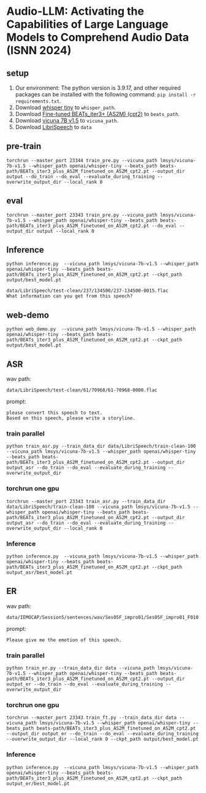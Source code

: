 # Audio-LLM: Activating the Capabilities of Large Language Models to Comprehend Audio Data (ISNN 2024)
## setup
1. Our environment: The python version is 3.9.17, and other required packages can be installed with the following command: ```pip install -r requirements.txt```.
2. Download [whisper tiny](https://huggingface.co/openai/whisper-tiny/tree/main) to ```whisper_path```.
3. Download [Fine-tuned BEATs_iter3+ (AS2M) (cpt2)](https://valle.blob.core.windows.net/share/BEATs/BEATs_iter3_plus_AS2M_finetuned_on_AS2M_cpt2.pt?sv=2020-08-04&st=2023-03-01T07%3A51%3A05Z&se=2033-03-02T07%3A51%3A00Z&sr=c&sp=rl&sig=QJXmSJG9DbMKf48UDIU1MfzIro8HQOf3sqlNXiflY1I%3D) to `beats_path`.
4. Download [vicuna 7B v1.5](https://huggingface.co/lmsys/vicuna-7b-v1.5/tree/main) to ```vicuna_path```.
5. Download [LibriSpeech](http://www.openslr.org/12/) to ```data```


## pre-train 
```
torchrun --master_port 23344 train_pre.py --vicuna_path lmsys/vicuna-7b-v1.5 --whisper_path openai/whisper-tiny --beats_path beats-path/BEATs_iter3_plus_AS2M_finetuned_on_AS2M_cpt2.pt --output_dir output --do_train --do_eval --evaluate_during_training --overwrite_output_dir --local_rank 0
```
## eval
```
torchrun --master_port 23343 train_pre.py --vicuna_path lmsys/vicuna-7b-v1.5 --whisper_path openai/whisper-tiny --beats_path beats-path/BEATs_iter3_plus_AS2M_finetuned_on_AS2M_cpt2.pt --do_eval --output_dir output --local_rank 0
```

## Inference
```
python inference.py  --vicuna_path lmsys/vicuna-7b-v1.5 --whisper_path openai/whisper-tiny --beats_path beats-path/BEATs_iter3_plus_AS2M_finetuned_on_AS2M_cpt2.pt --ckpt_path output/best_model.pt
```

```
data/LibriSpeech/test-clean/237/134500/237-134500-0015.flac
What information can you get from this speech?
```

## web-demo
```
python web_demo.py  --vicuna_path lmsys/vicuna-7b-v1.5 --whisper_path openai/whisper-tiny --beats_path beats-path/BEATs_iter3_plus_AS2M_finetuned_on_AS2M_cpt2.pt --ckpt_path output/best_model.pt
```

## ASR
wav path:
```
data/LibriSpeech/test-clean/61/70968/61-70968-0000.flac
```
prompt:
```
please convert this speech to text.
Based on this speech, please write a storyline.
```
### train parallel 
```
python train_asr.py --train_data_dir data/LibriSpeech/train-clean-100 --vicuna_path lmsys/vicuna-7b-v1.5 --whisper_path openai/whisper-tiny --beats_path beats-path/BEATs_iter3_plus_AS2M_finetuned_on_AS2M_cpt2.pt --output_dir output_asr --do_train --do_eval --evaluate_during_training --overwrite_output_dir
```
### torchrun one gpu
```
torchrun --master_port 23343 train_asr.py --train_data_dir data/LibriSpeech/train-clean-100 --vicuna_path lmsys/vicuna-7b-v1.5 --whisper_path openai/whisper-tiny --beats_path beats-path/BEATs_iter3_plus_AS2M_finetuned_on_AS2M_cpt2.pt --output_dir output_asr --do_train --do_eval --evaluate_during_training --overwrite_output_dir --local_rank 0
```

### Inference
```
python inference.py  --vicuna_path lmsys/vicuna-7b-v1.5 --whisper_path openai/whisper-tiny --beats_path beats-path/BEATs_iter3_plus_AS2M_finetuned_on_AS2M_cpt2.pt --ckpt_path output_asr/best_model.pt
```



## ER
wav path:
```
data/IEMOCAP/Session5/sentences/wav/Ses05F_impro01/Ses05F_impro01_F010.wav
```
prompt:
```
Please give me the emotion of this speech.
```
### train parallel 
```
python train_er.py --train_data_dir data --vicuna_path lmsys/vicuna-7b-v1.5 --whisper_path openai/whisper-tiny --beats_path beats-path/BEATs_iter3_plus_AS2M_finetuned_on_AS2M_cpt2.pt --output_dir output_er --do_train --do_eval --evaluate_during_training --overwrite_output_dir
```
### torchrun one gpu
```
torchrun --master_port 23343 train_ft.py --train_data_dir data --vicuna_path lmsys/vicuna-7b-v1.5 --whisper_path openai/whisper-tiny --beats_path beats-path/BEATs_iter3_plus_AS2M_finetuned_on_AS2M_cpt2.pt --output_dir output_er --do_train --do_eval --evaluate_during_training --overwrite_output_dir --local_rank 0 --ckpt_path output/best_model.pt
```


### Inference
```
python inference.py  --vicuna_path lmsys/vicuna-7b-v1.5 --whisper_path openai/whisper-tiny --beats_path beats-path/BEATs_iter3_plus_AS2M_finetuned_on_AS2M_cpt2.pt --ckpt_path output_er/best_model.pt
```
